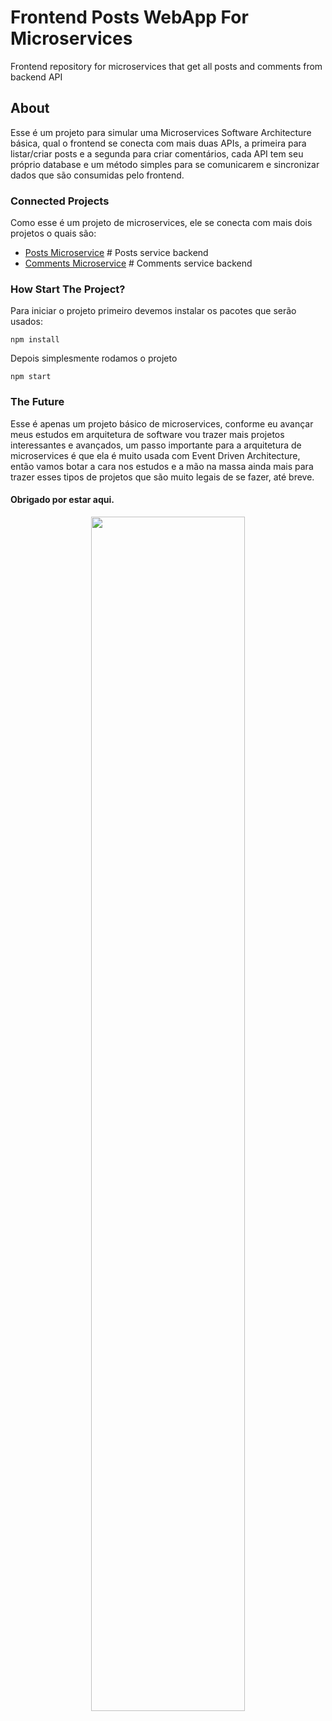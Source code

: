 # Frontend Posts WebApp For Microservices
Frontend repository for microservices that get all posts and comments from backend API

## About

<p>
  Esse é um projeto para simular uma Microservices Software Architecture básica, qual o frontend se conecta com mais duas APIs, a primeira para listar/criar posts e a segunda para criar comentários, cada API tem seu próprio database e um método simples para se comunicarem e sincronizar dados que são consumidas pelo frontend.
</p>

### Connected Projects

<p>
  Como esse é um projeto de microservices, ele se conecta com mais dois projetos o quais são:
</p>

- <a href="https://github.com/Rharan-Ru/post-microservice-backend">Posts Microservice</a> # Posts service backend
- <a href="https://github.com/Rharan-Ru/comment-microservice-backend">Comments Microservice</a> # Comments service backend


### How Start The Project?

Para iniciar o projeto primeiro devemos instalar os pacotes que serão usados:
````
npm install
````
Depois simplesmente rodamos o projeto
````
npm start
````


### The Future

<p>
  Esse é apenas um projeto básico de microservices, conforme eu avançar meus estudos em arquitetura de software vou trazer mais projetos interessantes e avançados, um passo importante para a arquitetura de microservices é que ela é muito usada com Event Driven Architecture, então vamos botar a cara nos estudos e a mão na massa ainda mais para trazer esses tipos de projetos que são muito legais de se fazer, até breve.
</p>

#### Obrigado por estar aqui.

<p align="center">
  <img src="https://jonchaisson.files.wordpress.com/2021/10/anime-writing.gif" width=70% />
</p>
